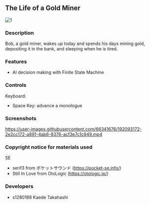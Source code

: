 ## The Life of a Gold Miner

![1](https://user-images.githubusercontent.com/66341676/192093166-7c95b7ea-1035-4382-a706-0f5f06df9a9e.png)

### Description

Bob, a gold miner, wakes up today and spends his days mining gold, depositing it in the bank, and sleeping when he is tired.

### Features

 - AI decision making with Finite State Machine

### Controls

Keyboard:
 - Space Key: advance a monologue

### Screenshots

https://user-images.githubusercontent.com/66341676/192093172-2e2cc172-a891-4ab6-8376-acf3e7c1c949.mp4

### Copyright notice for materials used
SE
- serif3 from ポケットサウンド (https://pocket-se.info/)
- Still In Love from OtoLogic (https://otologic.jp/)

### Developers

 - s1280188 Kaede Takahashi
